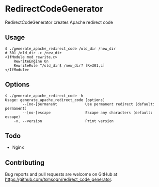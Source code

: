 # RedirectCodeGenerator

RedirectCodeGenerator creates Apache redirect code

## Usage

```
$ ./generate_apache_redirect_code /old_dir /new_dir
# 301 /old_dir -> /new_dir
<IfModule mod_rewrite.c>
    RewriteEngine On
    RewriteRule ^/old_dir$ /new_dir? [R=301,L]
</IfModule>
```

## Options

```
$ ./generate_apache_redirect_code -h
Usage: generate_apache_redirect_code [options]
        --[no-]permanent             Use permanent redirect (default: permanent)
        --[no-]escape                Escape any characters (default: escape)
    -v, --version                    Print version
```

## Todo

- Nginx

## Contributing

Bug reports and pull requests are welcome on GitHub at https://github.com/tsmsogn/redirect_code_generator.

